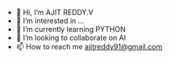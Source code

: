 - 👋 Hi, I’m AJIT REDDY.V
- 👀 I’m interested in ...
- 🌱 I’m currently learning PYTHON
- 💞️ I’m looking to collaborate on AI
- 📫 How to reach me ajitreddy91@gmail.com

<!---
AJITaji2001/AJITaji2001 is a ✨ special ✨ repository because its `README.md` (this file) appears on your GitHub profile.
You can click the Preview link to take a look at your changes.
--->
